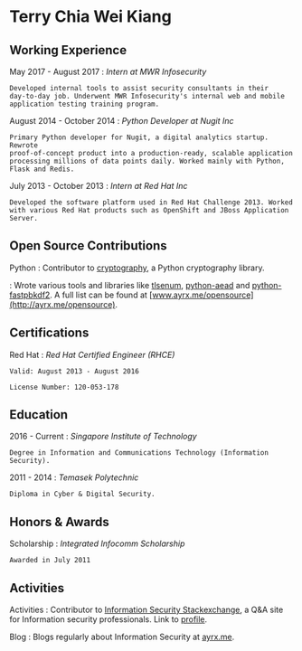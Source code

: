 Terry Chia Wei Kiang
====================

Working Experience
------------------
May 2017 - August 2017
:   *Intern at MWR Infosecurity*

    Developed internal tools to assist security consultants in their
    day-to-day job. Underwent MWR Infosecurity's internal web and mobile
    application testing training program.


August 2014 - October 2014
:   *Python Developer at Nugit Inc*

    Primary Python developer for Nugit, a digital analytics startup. Rewrote
    proof-of-concept product into a production-ready, scalable application
    processing millions of data points daily. Worked mainly with Python,
    Flask and Redis.

July 2013 - October 2013
:   *Intern at Red Hat Inc*

    Developed the software platform used in Red Hat Challenge 2013. Worked
    with various Red Hat products such as OpenShift and JBoss Application
    Server.

Open Source Contributions
-------------------------
Python
:   Contributor to [cryptography](https://github.com/pyca/cryptography), a
    Python cryptography library.

:   Wrote various tools and libraries like
    [tlsenum](https://github.com/Ayrx/tlsenum),
    [python-aead](https://github.com/Ayrx-python-aead) and
    [python-fastpbkdf2](https://github.com/Ayrx/python-fastpbkdf2). A full
    list can be found at
    [www.ayrx.me/opensource](http://ayrx.me/opensource).

Certifications
--------------

Red Hat
:   *Red Hat Certified Engineer (RHCE)*

    Valid: August 2013 - August 2016

    License Number: 120-053-178

Education
---------

2016 - Current
:   *Singapore Institute of Technology*

    Degree in Information and Communications Technology (Information Security).

2011 - 2014
:   *Temasek Polytechnic*

    Diploma in Cyber & Digital Security.

Honors & Awards
---------------

Scholarship
:   *Integrated Infocomm Scholarship*

    Awarded in July 2011

Activities
----------

Activities
:    Contributor to
     [Information Security Stackexchange](http://security.stackexchange.com/questions),
     a Q&A site for Information security professionals.
     Link to [profile](http://security.stackexchange.com/users/10211/terry-chia).

Blog
:   Blogs regularly about Information Security at
    [ayrx.me](http://www.ayrx.me).
